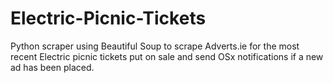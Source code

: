 # Electric-Picnic-Tickets
Python scraper using Beautiful Soup to scrape Adverts.ie for the most recent Electric picnic tickets put on sale and send OSx notifications if a new ad has been placed.
